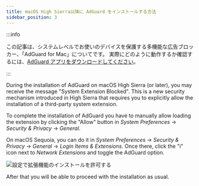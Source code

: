 ```yaml
---
title: macOS High Sierra以降に AdGuard をインストールする方法
sidebar_position: 3
---
```


:::info

この記事は、システムレベルでお使いのデバイスを保護する多機能な広告ブロッカー、「AdGuard for Mac」についてです。 実際にどのように動作するか確認するには、[AdGuard アプリをダウンロードしてください](https://agrd.io/download-kb-adblock)。

:::

During the installation of AdGuard on macOS High Sierra (or later), you may receive the message "System Extension Blocked". This is a new security mechanism introduced in High Sierra that requires you to explicitly allow the installation of a third-party system extension.

To complete the installation of AdGuard you have to manually allow loading the extension by clicking the "Allow" button in *System Preferences* → *Security & Privacy* → *General*.

On macOS Sequoia, you can do it in *System Preferences* → *Security & Privacy* → *General* → *Login Items & Extensions*. Once there, click the "i" icon next to *Network Extensions* and toggle the AdGuard option.

![設定で拡張機能のインストールを許可する](https://cdn.adtidy.org/public/Adguard/kb/PicturesEN/highsierra.png)

After that you will be able to proceed with the installation as usual.
